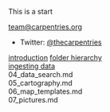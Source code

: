 This is a start  

[team@carpentries.org](mailto:team@carpentries.org)

- Twitter: [@thecarpentries](https://twitter.com/thecarpentries)

[introduction](01_intro.md)
[folder hierarchy](02_folder_hierarchy.md)  
[ingesting data](03_data_ingest.md)  
04_data_search.md  
05_cartography.md  
06_map_templates.md  
07_pictures.md  

